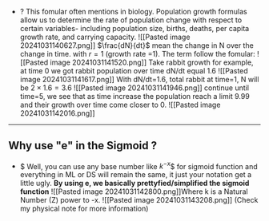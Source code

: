 + ? This fomular often mentions in biology.
Population growth formulas allow us to determine the rate of population change with respect to certain variables- including population size, births, deaths, per capita growth rate, and carrying capacity.
![[Pasted image 20241031140627.png]]
$\frac{dN}{dt}$ mean the change in N over the change in time. with $r = 1$ (growth rate =1). The term follow the fomular:
![[Pasted image 20241031141520.png]]
Take rabbit growth for example, at time 0 we got rabbit population over time dN/dt equal 1.6
![[Pasted image 20241031141617.png]]
With dN/dt=1.6, total rabbit at time=1, N will be $2 \times 1.6=3.6$
![[Pasted image 20241031141946.png]]
continue until time=5, we see that as time increase the population reach a limit 9.99 and their growth over time come closer to 0. 
![[Pasted image 20241031142016.png]]




---
## Why use "e" in the Sigmoid ?
+ $ Well, you can use any base number like $k^{-x}$$ for sigmoid function and everything in ML or DS will remain the same, it just your notation get a little ugly. **By using e, we basically prettyfied/simplified the sigmoid function** 
![[Pasted image 20241031142800.png]]Where k is a Natural Number (Z) power to -x.
![[Pasted image 20241031143208.png]]
(Check my physical note for more information)

